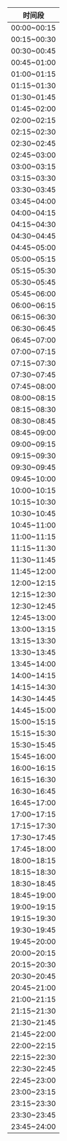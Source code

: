 | 时间段 |
|---|
|00:00~00:15|
|00:15~00:30|
|00:30~00:45|
|00:45~01:00|
|01:00~01:15|
|01:15~01:30|
|01:30~01:45|
|01:45~02:00|
|02:00~02:15|
|02:15~02:30|
|02:30~02:45|
|02:45~03:00|
|03:00~03:15|
|03:15~03:30|
|03:30~03:45|
|03:45~04:00|
|04:00~04:15|
|04:15~04:30|
|04:30~04:45|
|04:45~05:00|
|05:00~05:15|
|05:15~05:30|
|05:30~05:45|
|05:45~06:00|
|06:00~06:15|
|06:15~06:30|
|06:30~06:45|
|06:45~07:00|
|07:00~07:15|
|07:15~07:30|
|07:30~07:45|
|07:45~08:00|
|08:00~08:15|
|08:15~08:30|
|08:30~08:45|
|08:45~09:00|
|09:00~09:15|
|09:15~09:30|
|09:30~09:45|
|09:45~10:00|
|10:00~10:15|
|10:15~10:30|
|10:30~10:45|
|10:45~11:00|
|11:00~11:15|
|11:15~11:30|
|11:30~11:45|
|11:45~12:00|
|12:00~12:15|
|12:15~12:30|
|12:30~12:45|
|12:45~13:00|
|13:00~13:15|
|13:15~13:30|
|13:30~13:45|
|13:45~14:00|
|14:00~14:15|
|14:15~14:30|
|14:30~14:45|
|14:45~15:00|
|15:00~15:15|
|15:15~15:30|
|15:30~15:45|
|15:45~16:00|
|16:00~16:15|
|16:15~16:30|
|16:30~16:45|
|16:45~17:00|
|17:00~17:15|
|17:15~17:30|
|17:30~17:45|
|17:45~18:00|
|18:00~18:15|
|18:15~18:30|
|18:30~18:45|
|18:45~19:00|
|19:00~19:15|
|19:15~19:30|
|19:30~19:45|
|19:45~20:00|
|20:00~20:15|
|20:15~20:30|
|20:30~20:45|
|20:45~21:00|
|21:00~21:15|
|21:15~21:30|
|21:30~21:45|
|21:45~22:00|
|22:00~22:15|
|22:15~22:30|
|22:30~22:45|
|22:45~23:00|
|23:00~23:15|
|23:15~23:30|
|23:30~23:45|
|23:45~24:00|
